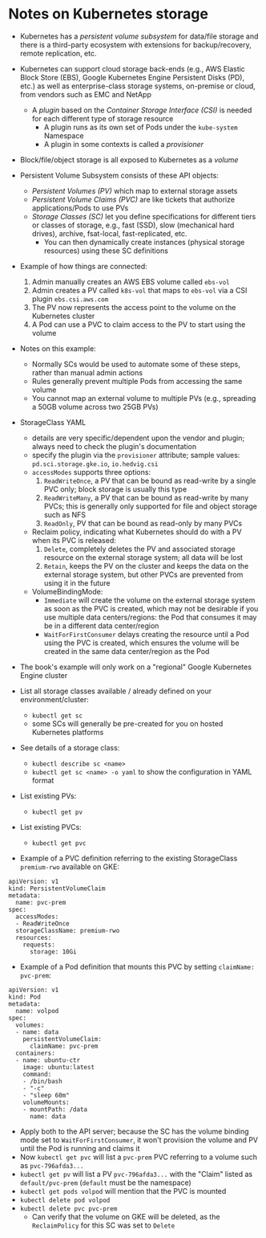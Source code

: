 # Notes on Kubernetes storage

- Kubernetes has a *persistent volume subsystem* for data/file storage and there is a third-party ecosystem with extensions for backup/recovery, remote replication, etc.
- Kubernetes can support cloud storage back-ends (e.g., AWS Elastic Block Store (EBS), Google Kubernetes Engine Persistent Disks (PD), etc.) as well as enterprise-class storage systems, on-premise or cloud, from vendors such as EMC and NetApp
  - A *plugin* based on the *Container Storage Interface (CSI)* is needed for each different type of storage resource
    - A plugin runs as its own set of Pods under the `kube-system` Namespace
    - A plugin in some contexts is called a *provisioner*
- Block/file/object storage is all exposed to Kubernetes as a *volume*

- Persistent Volume Subsystem consists of these API objects:
  - *Persistent Volumes (PV)* which map to external storage assets
  - *Persistent Volume Claims (PVC)* are like tickets that authorize applications/Pods to use PVs
  - *Storage Classes (SC)* let you define specifications for different tiers or classes of storage, e.g., fast (SSD), slow (mechanical hard drives), archive, fsat-local, fast-replicated, etc.
    - You can then dynamically create instances (physical storage resources) using these SC definitions

- Example of how things are connected:
  1. Admin manually creates an AWS EBS volume called `ebs-vol`
  2. Admin creates a PV called `k8s-vol` that maps to `ebs-vol` via a CSI plugin `ebs.csi.aws.com`
  3. The PV now represents the access point to the volume on the Kubernetes cluster
  4. A Pod can use a PVC to claim access to the PV to start using the volume
- Notes on this example:
  - Normally SCs would be used to automate some of these steps, rather than manual admin actions
  - Rules generally prevent multiple Pods from accessing the same volume
  - You cannot map an external volume to multiple PVs (e.g., spreading a 50GB volume across two 25GB PVs)

- StorageClass YAML
  - details are very specific/dependent upon the vendor and plugin; always need to check the plugin's documentation
  - specify the plugin via the `provisioner` attribute; sample values: `pd.sci.storage.gke.io`, `io.hedvig.csi`
  - `accessModes` supports three options:
    1. `ReadWriteOnce`, a PV that can be bound as read-write by a single PVC only; block storage is usually this type
    2. `ReadWriteMany`, a PV that can be bound as read-write by many PVCs; this is generally only supported for file and object storage such as NFS
    3. `ReadOnly`, PV that can be bound as read-only by many PVCs
  - Reclaim policy, indicating what Kubernetes should do with a PV when its PVC is released:
    1. `Delete`, completely deletes the PV and associated storage resource on the external storage system; all data will be lost
    2. `Retain`, keeps the PV on the cluster and keeps the data on the external storage system, but other PVCs are prevented from using it in the future
  - VolumeBindingMode:
    - `Immediate` will create the volume on the external storage system as soon as the PVC is created, which may not be desirable if you use multiple data centers/regions: the Pod that consumes it may be in a different data center/region
    - `WaitForFirstConsumer` delays creating the resource until a Pod using the PVC is created, which ensures the volume will be created in the same data center/region as the Pod

- The book's example will only work on a "regional" Google Kubernetes Engine cluster

- List all storage classes available / already defined on your environment/cluster: 
  - `kubectl get sc`
  - some SCs will generally be pre-created for you on hosted Kubernetes platforms
- See details of a storage class:
  - `kubectl describe sc <name>`
  - `kubectl get sc <name> -o yaml` to show the configuration in YAML format
- List existing PVs:
  - `kubectl get pv`
- List existing PVCs:
  - `kubectl get pvc`

- Example of a PVC definition referring to the existing StorageClass `premium-rwo` available on GKE:

```
apiVersion: v1
kind: PersistentVolumeClaim
metadata:
  name: pvc-prem
spec:
  accessModes:
  - ReadWriteOnce
  storageClassName: premium-rwo
  resources:
    requests:
      storage: 10Gi
```

- Example of a Pod definition that mounts this PVC by setting `claimName: pvc-prem`:

```
apiVersion: v1
kind: Pod
metadata:
  name: volpod
spec:
  volumes:
  - name: data
    persistentVolumeClaim:
      claimName: pvc-prem
  containers:
  - name: ubuntu-ctr
    image: ubuntu:latest
    command:
    - /bin/bash
    - "-c"
    - "sleep 60m"
    volumeMounts:
    - mountPath: /data
      name: data
```

- Apply both to the API server; because the SC has the volume binding mode set to `WaitForFirstConsumer`, it won't provision the volume and PV until the Pod is running and claims it
- Now `kubectl get pvc` will list a `pvc-prem` PVC referring to a volume such as `pvc-796afda3...`
- `kubectl get pv` will list a PV `pvc-796afda3...` with the "Claim" listed as `default/pvc-prem` (`default` must be the namespace)
- `kubectl get pods volpod` will mention that the PVC is mounted
- `kubectl delete pod volpod`
- `kubectl delete pvc pvc-prem`
  - Can verify that the volume on GKE will be deleted, as the `ReclaimPolicy` for this SC was set to `Delete`






